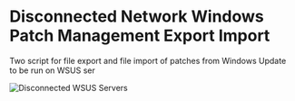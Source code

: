 # Disconnected Network Windows Patch Management Export Import
Two script for file export and file import of patches from Windows Update to be run on WSUS ser

![Disconnected WSUS Servers](https://www.google.com/url?sa=i&url=https%3A%2F%2Fdocs.microsoft.com%2Fde-de%2Fsecurity-updates%2Fwindowsupdateservices%2F18127657&psig=AOvVaw1hVEl-fVYHGGAJdgq6jqqL&ust=1592311623374000&source=images&cd=vfe&ved=0CAIQjRxqFwoTCNCZ_Jjtg-oCFQAAAAAdAAAAABAJ)

